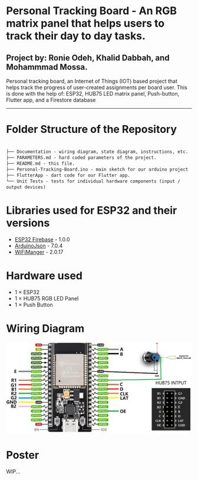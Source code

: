 # Personal Tracking Board - An RGB matrix panel that helps users to track their day to day tasks.

## Project by: Ronie Odeh, Khalid Dabbah, and Mohammmad Mossa.

Personal tracking board, an Internet of Things (IOT) based project that helps track the progress of user-created assignments per board user. This is done with the help of: ESP32, HUB75 LED matrix panel, Push-button, Flutter app, and a Firestore database

---

# Folder Structure of the Repository
```

├── Documentation - wiring diagram, state diagram, instructions, etc.
├── PARAMETERS.md - hard coded parameters of the project.
├── README.md - this file.
├── Personal-Tracking-Board.ino - main sketch for our arduino project
├── FlutterApp - dart code for our Flutter app.
└── Unit Tests - tests for individual hardware components (input / output devices)

```

# Libraries used for ESP32 and their versions
- [ESP32 Firebase](https://github.com/Rupakpoddar/ESP32Firebase) - 1.0.0
- [ArduinoJson](https://arduinojson.org/) - 7.0.4
- [WiFiManger](https://github.com/tzapu/WiFiManager) - 2.0.17

# Hardware used
- 1 $\times$ ESP32
- 1 $\times$ HUB75 RGB LED Panel
- 1 $\times$ Push Button

# Wiring Diagram
![Wiring Diagram](/Documentation/WiringDiagram.jpg)

# Poster
WIP...
